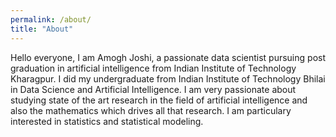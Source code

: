 ```yaml
---
permalink: /about/
title: "About"
---
```


Hello everyone, I am Amogh Joshi, a passionate data scientist pursuing post graduation in artificial intelligence from Indian Institute of Technology Kharagpur. I did my undergraduate from Indian Institute of Technology Bhilai in Data Science and Artificial Intelligence. 
I am very passionate about studying state of the art research in the field of artificial intelligence and also the mathematics which drives all that research. I am particulary interested in statistics and statistical modeling. 